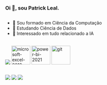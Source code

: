 ### Oi 👋, sou Patrick Leal.
##
- 🔭 Sou formado em Ciência da Computação
- 🌱 Estudando Ciência de Dados
- 🧐 Interessado em tudo relacionado a IA

<div style="display: inline_block" align="left"><br>
 <img src="https://skillicons.dev/icons?i=python,mysql,sqlite&theme=dark"/>
 <img width="60" height="60" src="https://img.icons8.com/color/144/microsoft-excel-2019--v1.png" alt="microsoft-excel-2019--v1"/>
 <img width="60" height="60" src="https://img.icons8.com/fluency/144/power-bi-2021.png" alt="power-bi-2021"/>
 <img width="60" height="60" src="https://img.icons8.com/color/144/git.png" alt="git"/>
</div>

##

<div> 

  <a href = "mailto:pbsleal@hotmail.com"><img src="https://img.shields.io/badge/-Gmail-%23333?style=for-the-badge&logo=gmail&logoColor=white" target="_blank"></a>
  <a href="https://www.linkedin.com/in/patrick-bs-leal/" target="_blank"><img src="https://img.shields.io/badge/-LinkedIn-%230077B5?style=for-the-badge&logo=linkedin&logoColor=white" target="_blank"></a> 
  <a href="https://www.kaggle.com/patrickleal" target="_blank"><img src="https://img.shields.io/badge/Kaggle-20BEFF?style=for-the-badge&logo=Kaggle&logoColor=white" target="_blank"></a>
  

</div>


<!--
**PatrickLeal/PatrickLeal** is a ✨ _special_ ✨ repository because its `README.md` (this file) appears on your GitHub profile.
-->
